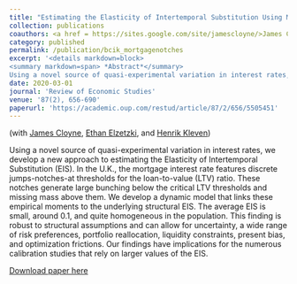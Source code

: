```yaml
---
title: "Estimating the Elasticity of Intertemporal Substitution Using Mortgage Notches"
collection: publications
coauthors: <a href = https://sites.google.com/site/jamescloyne/>James Cloyne</a>, <a href = https://www.ilzetzki.com/>Ethan Elzetzki</a>, and <a href=https://www.henrikkleven.com>Henrik Kleven</a>
category: published
permalink: /publication/bcik_mortgagenotches
excerpt: '<details markdown=block>
<summary markdown=span> *Abstract*</summary> 
Using a novel source of quasi-experimental variation in interest rates, we develop a new approach to estimating the Elasticity of Intertemporal Substitution (EIS). In the U.K., the mortgage interest rate features discrete jumps-notches-at thresholds for the loan-to-value (LTV) ratio. These notches generate large bunching below the critical LTV thresholds and missing mass above them. We develop a dynamic model that links these empirical moments to the underlying structural EIS. The average EIS is small, around 0.1, and quite homogeneous in the population. This finding is robust to structural assumptions and can allow for uncertainty, a wide range of risk preferences, portfolio reallocation, liquidity constraints, present bias, and optimization frictions. Our findings have implications for the numerous calibration studies that rely on larger values of the EIS.'
date: 2020-03-01
journal: 'Review of Economic Studies'
venue: '87(2), 656-690'
paperurl: 'https://academic.oup.com/restud/article/87/2/656/5505451'
---
```

(with [James Cloyne](https://sites.google.com/site/jamescloyne/), [Ethan Elzetzki](https://www.ilzetzki.com/), and [Henrik Kleven](https://www.henrikkleven.com))

 
Using a novel source of quasi-experimental variation in interest rates, we develop a new approach to estimating the Elasticity of Intertemporal Substitution (EIS). In the U.K., the mortgage interest rate features discrete jumps-notches-at thresholds for the loan-to-value (LTV) ratio. These notches generate large bunching below the critical LTV thresholds and missing mass above them. We develop a dynamic model that links these empirical moments to the underlying structural EIS. The average EIS is small, around 0.1, and quite homogeneous in the population. This finding is robust to structural assumptions and can allow for uncertainty, a wide range of risk preferences, portfolio reallocation, liquidity constraints, present bias, and optimization frictions. Our findings have implications for the numerous calibration studies that rely on larger values of the EIS.

[Download paper here](https://academic.oup.com/restud/article/87/2/656/5505451)
